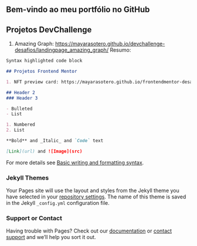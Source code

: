 ## Bem-vindo ao meu portfólio no GitHub

## Projetos DevChallenge

1. Amazing Graph: https://mayarasotero.github.io/devchallenge-desafios/landingpage_amazing_graph/
Resumo:

```markdown
Syntax highlighted code block

## Projetos Frontend Mentor

1. NFT preview card: https://mayarasotero.github.io/frontendmentor-desafios/nft-preview-card-component/

## Header 2
### Header 3

- Bulleted
- List

1. Numbered
2. List

**Bold** and _Italic_ and `Code` text

[Link](url) and ![Image](src)
```

For more details see [Basic writing and formatting syntax](https://docs.github.com/en/github/writing-on-github/getting-started-with-writing-and-formatting-on-github/basic-writing-and-formatting-syntax).

### Jekyll Themes

Your Pages site will use the layout and styles from the Jekyll theme you have selected in your [repository settings](https://github.com/mayarasotero/mayarasotero.github.io/settings/pages). The name of this theme is saved in the Jekyll `_config.yml` configuration file.

### Support or Contact

Having trouble with Pages? Check out our [documentation](https://docs.github.com/categories/github-pages-basics/) or [contact support](https://support.github.com/contact) and we’ll help you sort it out.
